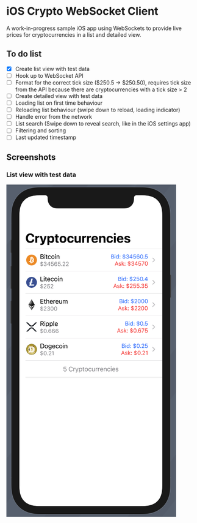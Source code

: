 # iOS Crypto WebSocket Client

A work-in-progress sample iOS app using WebSockets to provide live prices for cryptocurrencies in a list and detailed view.  

## To do list
- [X] Create list view with test data
- [ ] Hook up to WebSocket API
- [ ] Format for the correct tick size ($250.5 -> $250.50), requires tick size from the API because there are cryptocurrencies with a tick size > 2
- [ ] Create detailed view with test data
- [ ] Loading list on first time behaviour
- [ ] Reloading list behaviour (swipe down to reload, loading indicator)
- [ ] Handle error from the network
- [ ] List search (Swipe down to reveal search, like in the iOS settings app)
- [ ] Filtering and sorting
- [ ] Last updated timestamp

## Screenshots
### List view with test data
![List view with test data](screenshots/ListViewScreenshot.png)
